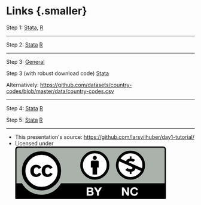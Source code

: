 # Links {.smaller}

Step 1: [Stata](https://drive.google.com/file/d/10IH2TCnckH8TLeZ0P6cJlVgpyrqC4Q3L/view?usp=sharing), [R](https://drive.google.com/file/d/10_pxEathhgIhxdYl2YFZVhv3oaPgJt2u/view?usp=drive_link)

---

Step 2: [Stata](https://drive.google.com/file/d/10H1tlkbPgu88whHZddLRibZystu5mrZt/view?usp=drive_link)
[R](https://drive.google.com/file/d/10_2sFQGfc4m9MEQexZ87S15umFw4b9HH/view?usp=drive_link)

---

Step 3: [General](https://drive.google.com/file/d/107_6rgjLF5a1n_y9aBWmIMuV2j6Ot7GL/view?usp=drive_link)

Step 3 (with robust download code) [Stata](https://drive.google.com/file/d/1nTbFvEGDEu6ZFZyMi61mx66AtnUqb9k6/view?usp=sharing)

Alternatively:  https://github.com/datasets/country-codes/blob/master/data/country-codes.csv 

---

Step 4: [Stata](https://drive.google.com/file/d/10-ljRN__Rt2ZCnnQzqm0vZQV3u7tYwx4/view?usp=drive_link)
[R](https://drive.google.com/file/d/10ZxnH2DUSpUqOJW4QCtu3IFOGE4QC8aZ/view?usp=drive_link)

Step 5: [Stata](https://drive.google.com/file/d/1-wACVz8iMmDWbuYqLSePc2ZuGp-0yFbv/view?usp=drive_link)
[R](https://drive.google.com/file/d/10Zgjtfd0M4WRJToKt9M08jIoLEKCdaiC/view?usp=drive_link)

---

- This presentation's source: <https://github.com/larsvilhuber/day1-tutorial/>
- Licensed under [![CC BY-NC 4.0](/images/by-nc.png)](https://creativecommons.org/licenses/by-nc/4.0/)